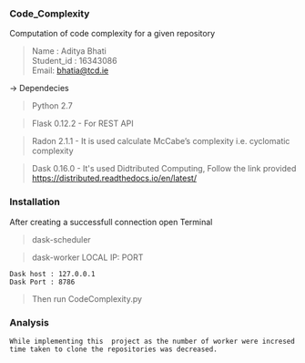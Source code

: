 ### Code_Complexity
Computation of code complexity for a given repository

> Name : Aditya Bhati<br>
Student_id : 16343086<br>
Email: bhatia@tcd.ie


-> Dependecies

>Python 2.7

>Flask 0.12.2 - For REST API

>Radon 2.1.1 - It is used calculate McCabe’s complexity i.e. cyclomatic complexity

>Dask 0.16.0 - It's used Didtributed Computing, Follow the link provided https://distributed.readthedocs.io/en/latest/

### Installation
After creating a successfull connection
open Terminal

>dask-scheduler

>dask-worker LOCAL IP: PORT
```
Dask host : 127.0.0.1
Dask Port : 8786
```

> Then run CodeComplexity.py

### Analysis

```
While implementing this  project as the number of worker were incresed time taken to clone the repositories was decreased.
```






